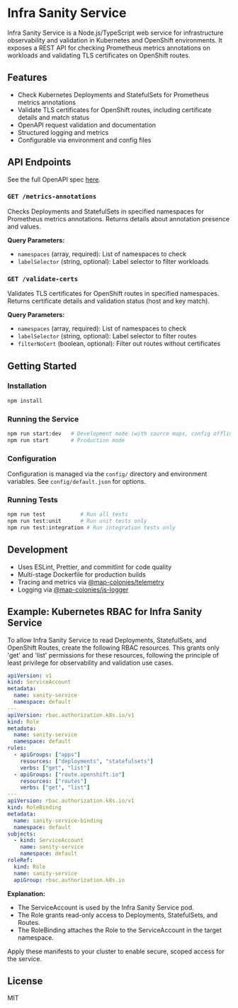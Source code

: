 # Infra Sanity Service

Infra Sanity Service is a Node.js/TypeScript web service for infrastructure observability and validation in Kubernetes and OpenShift environments. It exposes a REST API for checking Prometheus metrics annotations on workloads and validating TLS certificates on OpenShift routes.

## Features

- Check Kubernetes Deployments and StatefulSets for Prometheus metrics annotations
- Validate TLS certificates for OpenShift routes, including certificate details and match status
- OpenAPI request validation and documentation
- Structured logging and metrics
- Configurable via environment and config files

## API Endpoints

See the full OpenAPI spec [here](./openapi3.yaml).

### `GET /metrics-annotations`
Checks Deployments and StatefulSets in specified namespaces for Prometheus metrics annotations. Returns details about annotation presence and values.

**Query Parameters:**
- `namespaces` (array, required): List of namespaces to check
- `labelSelector` (string, optional): Label selector to filter workloads

### `GET /validate-certs`
Validates TLS certificates for OpenShift routes in specified namespaces. Returns certificate details and validation status (host and key match).

**Query Parameters:**
- `namespaces` (array, required): List of namespaces to check
- `labelSelector` (string, optional): Label selector to filter routes
- `filterNoCert` (boolean, optional): Filter out routes without certificates

## Getting Started

### Installation

```bash
npm install
```

### Running the Service

```bash
npm run start:dev   # Development mode (with source maps, config offline)
npm run start       # Production mode
```

### Configuration

Configuration is managed via the `config/` directory and environment variables. See `config/default.json` for options.

### Running Tests

```bash
npm run test           # Run all tests
npm run test:unit      # Run unit tests only
npm run test:integration # Run integration tests only
```

## Development

- Uses ESLint, Prettier, and commitlint for code quality
- Multi-stage Dockerfile for production builds
- Tracing and metrics via [@map-colonies/telemetry](https://github.com/MapColonies/telemetry)
- Logging via [@map-colonies/js-logger](https://github.com/MapColonies/js-logger)

## Example: Kubernetes RBAC for Infra Sanity Service

To allow Infra Sanity Service to read Deployments, StatefulSets, and OpenShift Routes, create the following RBAC resources. This grants only 'get' and 'list' permissions for these resources, following the principle of least privilege for observability and validation use cases.

```yaml
apiVersion: v1
kind: ServiceAccount
metadata:
  name: sanity-service
  namespace: default
---
apiVersion: rbac.authorization.k8s.io/v1
kind: Role
metadata:
  name: sanity-service
  namespace: default
rules:
  - apiGroups: ["apps"]
    resources: ["deployments", "statefulsets"]
    verbs: ["get", "list"]
  - apiGroups: ["route.openshift.io"]
    resources: ["routes"]
    verbs: ["get", "list"]
---
apiVersion: rbac.authorization.k8s.io/v1
kind: RoleBinding
metadata:
  name: sanity-service-binding
  namespace: default
subjects:
  - kind: ServiceAccount
    name: sanity-service
    namespace: default
roleRef:
  kind: Role
  name: sanity-service
  apiGroup: rbac.authorization.k8s.io
```

**Explanation:**
- The ServiceAccount is used by the Infra Sanity Service pod.
- The Role grants read-only access to Deployments, StatefulSets, and Routes.
- The RoleBinding attaches the Role to the ServiceAccount in the target namespace.

Apply these manifests to your cluster to enable secure, scoped access for the service.

## License

MIT
